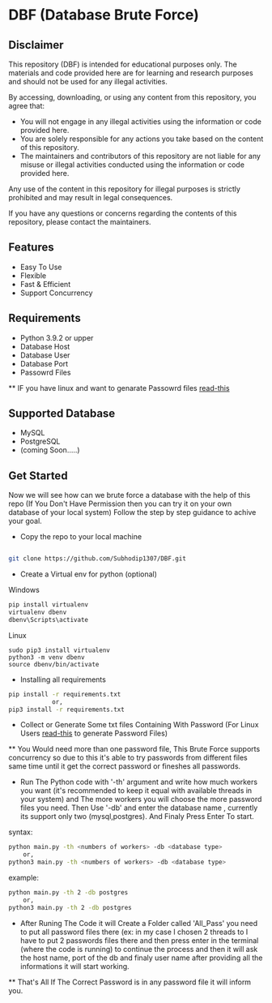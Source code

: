 # DBF (Database Brute Force)

## Disclaimer

This repository (DBF) is intended for educational purposes only. The materials and code provided here are for learning and research purposes and should not be used for any illegal activities. 

By accessing, downloading, or using any content from this repository, you agree that:

- You will not engage in any illegal activities using the information or code provided here.
- You are solely responsible for any actions you take based on the content of this repository.
- The maintainers and contributors of this repository are not liable for any misuse or illegal activities conducted using the information or code provided here.

Any use of the content in this repository for illegal purposes is strictly prohibited and may result in legal consequences.

If you have any questions or concerns regarding the contents of this repository, please contact the maintainers.

## Features
  - Easy To Use
  - Flexible
  - Fast & Efficient
  - Support Concurrency

## Requirements
  - Python 3.9.2 or upper
  - Database Host
  - Database User
  - Database Port
  - Passowrd Files

** IF you have linux and want to genarate Passowrd files [read-this](https://www.geeksforgeeks.org/kali-linux-crunch-utility/)

## Supported Database
- MySQL
- PostgreSQL
- (coming Soon.....)

## Get Started

Now we will see how can we brute force a database with the help of this repo (If You Don't Have Permission then you can try it on your own database of your local system)
Follow the step by step guidance to achive your goal.

- Copy the repo to your local machine

```bash

git clone https://github.com/Subhodip1307/DBF.git
```

- Create a Virtual env for python (optional)

Windows

```bash
pip install virtualenv
virtualenv dbenv
dbenv\Scripts\activate 
```
Linux

```
sudo pip3 install virtualenv
python3 -m venv dbenv
source dbenv/bin/activate
```
- Installing all requirements

```bash
pip install -r requirements.txt
            or,
pip3 install -r requirements.txt
```

- Collect or Generate Some txt files Containing With Password (For Linux Users [read-this](https://www.geeksforgeeks.org/kali-linux-crunch-utility/) to generate Password Files)

** You Would need more than one password file, This Brute Force supports concurrency so due to this it's able to try passwords from different files same time until it get the correct password or fineshes all passwords.

- Run The Python code with '-th' argument and write how much workers you want (it's recommended to keep it equal with available threads in your system) and The more workers you will choose the more password files you need. Then Use '-db' and enter the database name , currently its support only two (mysql,postgres). And Finaly Press Enter To start.

syntax:

```bash
python main.py -th <numbers of workers> -db <database type>
    or,
python3 main.py -th <numbers of workers> -db <database type>
```
example:

```bash
python main.py -th 2 -db postgres
    or,
python3 main.py -th 2 -db postgres
```

- After Runing The Code it will Create a Folder called 'All_Pass' you need to put all password files there (ex: in my case I chosen 2 threads to I have to put 2 passwords files there and then press enter in the terminal (where the code is running) to continue the process and then it will ask the host name, port of the db and finaly user name after providing all the informations it will start working.

** That's All If The Correct Password is in any password file it will inform you.
